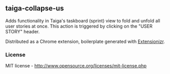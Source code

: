 ## taiga-collapse-us

Adds functionality in Taiga's taskboard (sprint) view to fold and unfold 
all user stories at once. This action is triggered by clicking on the
"USER STORY" header.

Distributed as a Chrome extension, boilerplate generated with [Extensionizr](http://extensionizr.com).


### License

MIT license - http://www.opensource.org/licenses/mit-license.php

